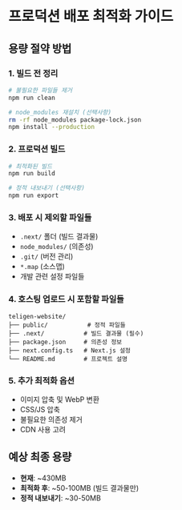 # 프로덕션 배포 최적화 가이드

## 용량 절약 방법

### 1. 빌드 전 정리
```bash
# 불필요한 파일들 제거
npm run clean

# node_modules 재설치 (선택사항)
rm -rf node_modules package-lock.json
npm install --production
```

### 2. 프로덕션 빌드
```bash
# 최적화된 빌드
npm run build

# 정적 내보내기 (선택사항)
npm run export
```

### 3. 배포 시 제외할 파일들
- `.next/` 폴더 (빌드 결과물)
- `node_modules/` (의존성)
- `.git/` (버전 관리)
- `*.map` (소스맵)
- 개발 관련 설정 파일들

### 4. 호스팅 업로드 시 포함할 파일들
```
teligen-website/
├── public/           # 정적 파일들
├── .next/           # 빌드 결과물 (필수)
├── package.json     # 의존성 정보
├── next.config.ts   # Next.js 설정
└── README.md        # 프로젝트 설명
```

### 5. 추가 최적화 옵션
- 이미지 압축 및 WebP 변환
- CSS/JS 압축
- 불필요한 의존성 제거
- CDN 사용 고려

## 예상 최종 용량
- **현재**: ~430MB
- **최적화 후**: ~50-100MB (빌드 결과물만)
- **정적 내보내기**: ~30-50MB
